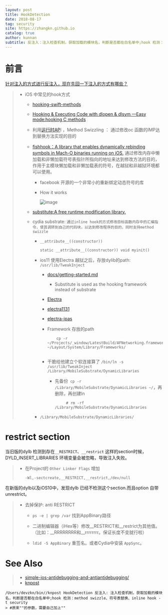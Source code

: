 ```yaml
---
layout: post
title: HookDetection
date: 2018-08-17
tag: security
site: https://zhangkn.github.io
catalog: true
author: kunnan
subtitle: 反注入：注入检查机制，获取加载的模块名，判断是否都在白名单中;hook 检测：method swizzle、符号表替换、inline hook
---
```




# 前言

[针对注入的方式进行反注入，现在先回一下注入的方式有哪些？](https://kunnan.github.io/2018/08/14/hook_methods_in_ios/)

> - iOS 中常见的hook方式
>
>   - [hooking-swift-methods](https://kunnan.github.io/2018/06/06/hooking-swift-methods/)
>
>   - [Hooking & Executing Code with dlopen & dlsym —Easy mode:hooking C methods](https://github.com/zhangkn/hookingCmethods)
>
>   - 利用[运行时AP](https://kunnan.github.io/tags/#Runtime)I ，Method Swizzling ： 通过修改oc 函数的IMP达到替换方法实现的目的
>
>   - [fishhook：A library that enables dynamically rebinding symbols in Mach-O binaries running on iOS.](https://github.com/facebook/fishhook) 通过修改内存中懒加载和非懒加载符号表指针所指向的地址来达到修改方法的目的，作用于主模块懒加载和非懒加载表的符号，在越狱和非越狱环境都可以使用。
>
>     - facebook 开源的一个非常小的重新绑定动态符号的库
>
>     - How it works
>
>       ![image](https://wx3.sinaimg.cn/large/af39b376gy1fu976jnsf3j20jo0pc76u.jpg)
>
>   - [substitute:A free runtime modification library.](https://github.com/coolstar/substitute)
>
>   - cydia substrate: `通过inline hook的方式修改目标函数内存中的汇编指令，使其调转到自己的代码块，以达到修改程序的目的，同时支持method swizzle`
>
>     - `__attribute__((constructor))`
>
>       ```
>       static __attribute__((constructor)) void myinit() 
>       ```
>
>     - ios11 使用Electra 越狱之后，存放dylib的path: `/usr/lib/TweakInject`
>
>       - [docs/getting-started.md](https://github.com/coolstar/electra/blob/master/docs/getting-started.md)
>
>         - Substitute is used as the hooking framework instead of substrate
>
>       - [Electra](https://kunnan.github.io/2018/08/14/hook_methods_in_ios/Electra%20iOS%2011.0%20-%2011.1.2%20jailbreak%20toolkit%20based%20on%20async_awake)
>
>       - [electra1131](https://github.com/coolstar/electra1131)
>
>       - [electra-ipas](https://github.com/coolstar/electra-ipas)
>
>       - Framework 存放的path
>
>         ```
>             cp -r ~/Projects/_window/LatestBuild/AFNetworking.framework ~/Layout/System/Library/Frameworks/
>                 
>         ```
>
>       - 干脆给他建立个软连接算了 ` /bin/ln -s /usr/lib/TweakInject /Library/MobileSubstrate/DynamicLibraries `
>
>         - 先备份` cp -r /Library/MobileSubstrate/DynamicLibraries ~/`，再删除，再创建ln
>
>           ```
>                # rm -rf /Library/MobileSubstrate/DynamicLibraries
>           ```
>
>       
>
>     - `/Library/MobileSubstrate/DynamicLibraries/`

 



# restrict section 

 当旧版的dylb 检测到存在`__RESTRICT`、`__restrict` 这样的section时候，DYLD_INSERT_LIBRARIES 环境变量会被忽略，导致注入失败。

> * 在Project的 `Other Linker Flags` 增加 
>
>   ```
>   -Wl,-sectcreate,__RESTRICT,__restrict,/dev/null
>   
>   ```
>
>   



在新版的dylb以及iOS10中，发现dylb 已经不检测这个section.而且option 自带unrestrict。



> * 去掉保护: anti RESTRICT
>
>   * `ps -e | grep /var` 找到AppBinary路径
>
>   * 二进制编辑器（iHex等）修改__RESTRICT和__restrict为其他值。（比如：__RRRRRRRR和__rrrrrrrr。保证长度不变就行啦）
>
>   * `ldid -S AppBinary` 重签名。或者Cydia中安装 `AppSync`。
>
>     
>
>    
>
>    
>
>    
>
>   



# See Also 

>* [simple-ios-antidebugging-and-antiantidebugging/](https://everettjf.github.io/2015/12/28/simple-ios-antidebugging-and-antiantidebugging/)
>* [knpost](https://github.com/zhangkn/KNBin/blob/master/knpost) 
>
```
/Users/devzkn/bin//knpost HookDetection 反注入: 注入检查机制，获取加载的模块名，判断是否都在白名单中;hook 检测：method swizzle、符号表替换、inline hook -t security
> #原来""的参数，需要自己加上""
```

